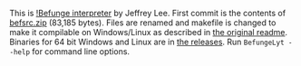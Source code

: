 This is [!Befunge interpreter](https://www.phlamethrower.co.uk/riscos/befunge.php) by Jeffrey Lee.
First commit is the contents of [befsrc.zip](https://www.phlamethrower.co.uk/riscos/befsrc.zip) (83,185 bytes).
Files are renamed and makefile is changed to make it compilable on Windows/Linux as described in [the original readme](https://github.com/stasoid/-Befunge/tree/main/source#readme).
Binaries for 64 bit Windows and Linux are in [the releases](https://github.com/stasoid/-Befunge/releases).
Run `BefungeLyt --help` for command line options.